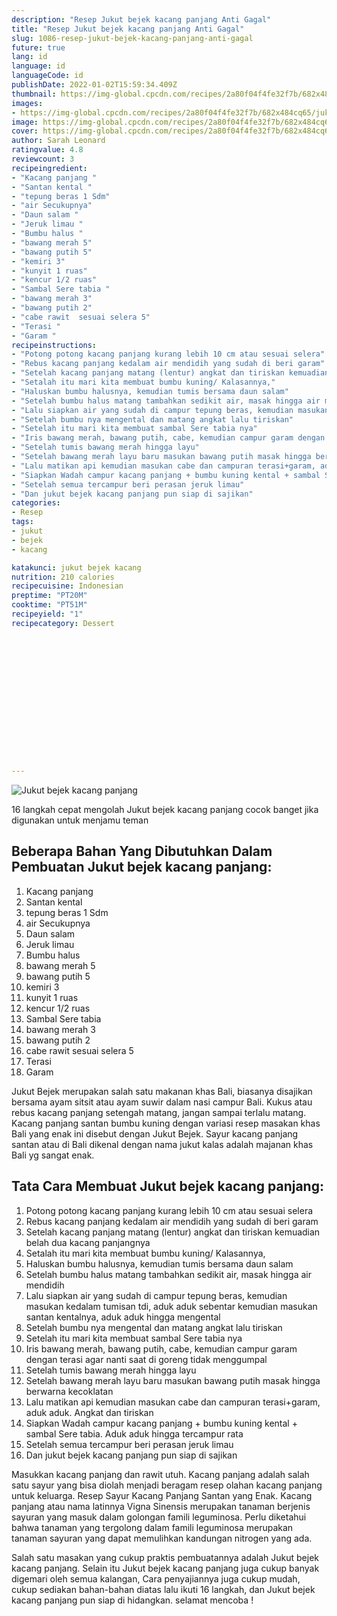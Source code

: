 ```yaml
---
description: "Resep Jukut bejek kacang panjang Anti Gagal"
title: "Resep Jukut bejek kacang panjang Anti Gagal"
slug: 1086-resep-jukut-bejek-kacang-panjang-anti-gagal
future: true
lang: id
language: id
languageCode: id
publishDate: 2022-01-02T15:59:34.409Z 
thumbnail: https://img-global.cpcdn.com/recipes/2a80f04f4fe32f7b/682x484cq65/jukut-bejek-kacang-panjang-foto-resep-utama.webp
images:
- https://img-global.cpcdn.com/recipes/2a80f04f4fe32f7b/682x484cq65/jukut-bejek-kacang-panjang-foto-resep-utama.webp
image: https://img-global.cpcdn.com/recipes/2a80f04f4fe32f7b/682x484cq65/jukut-bejek-kacang-panjang-foto-resep-utama.webp
cover: https://img-global.cpcdn.com/recipes/2a80f04f4fe32f7b/682x484cq65/jukut-bejek-kacang-panjang-foto-resep-utama.webp
author: Sarah Leonard
ratingvalue: 4.8
reviewcount: 3
recipeingredient:
- "Kacang panjang "
- "Santan kental "
- "tepung beras 1 Sdm"
- "air Secukupnya"
- "Daun salam "
- "Jeruk limau "
- "Bumbu halus "
- "bawang merah 5"
- "bawang putih 5"
- "kemiri 3"
- "kunyit 1 ruas"
- "kencur 1/2 ruas"
- "Sambal Sere tabia "
- "bawang merah 3"
- "bawang putih 2"
- "cabe rawit  sesuai selera 5"
- "Terasi "
- "Garam "
recipeinstructions:
- "Potong potong kacang panjang kurang lebih 10 cm atau sesuai selera"
- "Rebus kacang panjang kedalam air mendidih yang sudah di beri garam"
- "Setelah kacang panjang matang (lentur) angkat dan tiriskan kemuadian belah dua kacang panjangnya"
- "Setalah itu mari kita membuat bumbu kuning/ Kalasannya,"
- "Haluskan bumbu halusnya, kemudian tumis bersama daun salam"
- "Setelah bumbu halus matang tambahkan sedikit air, masak hingga air mendidih"
- "Lalu siapkan air yang sudah di campur tepung beras, kemudian masukan kedalam tumisan tdi, aduk aduk sebentar kemudian masukan santan kentalnya, aduk aduk hingga mengental"
- "Setelah bumbu nya mengental dan matang angkat lalu tiriskan"
- "Setelah itu mari kita membuat sambal Sere tabia nya"
- "Iris bawang merah, bawang putih, cabe, kemudian campur garam dengan terasi agar nanti saat di goreng tidak menggumpal"
- "Setelah tumis bawang merah hingga layu"
- "Setelah bawang merah layu baru masukan bawang putih masak hingga berwarna kecoklatan"
- "Lalu matikan api kemudian masukan cabe dan campuran terasi+garam, aduk aduk. Angkat dan tiriskan"
- "Siapkan Wadah campur kacang panjang + bumbu kuning kental + sambal Sere tabia. Aduk aduk hingga tercampur rata"
- "Setelah semua tercampur beri perasan jeruk limau"
- "Dan jukut bejek kacang panjang pun siap di sajikan"
categories:
- Resep
tags:
- jukut
- bejek
- kacang

katakunci: jukut bejek kacang 
nutrition: 210 calories
recipecuisine: Indonesian
preptime: "PT20M"
cooktime: "PT51M"
recipeyield: "1"
recipecategory: Dessert


     
    
    
    
    
    
    
    
    
    
    
      
    
---
```



![Jukut bejek kacang panjang](https://img-global.cpcdn.com/recipes/2a80f04f4fe32f7b/682x484cq65/jukut-bejek-kacang-panjang-foto-resep-utama.webp)

16 langkah cepat mengolah  Jukut bejek kacang panjang cocok banget jika digunakan untuk menjamu teman

<!--inarticleads1-->

## Beberapa Bahan Yang Dibutuhkan Dalam Pembuatan Jukut bejek kacang panjang:

1. Kacang panjang 
1. Santan kental 
1. tepung beras 1 Sdm
1. air Secukupnya
1. Daun salam 
1. Jeruk limau 
1. Bumbu halus 
1. bawang merah 5
1. bawang putih 5
1. kemiri 3
1. kunyit 1 ruas
1. kencur 1/2 ruas
1. Sambal Sere tabia 
1. bawang merah 3
1. bawang putih 2
1. cabe rawit  sesuai selera 5
1. Terasi 
1. Garam 

Jukut Bejek merupakan salah satu makanan khas Bali, biasanya disajikan bersama ayam sitsit atau ayam suwir dalam nasi campur Bali. Kukus atau rebus kacang panjang setengah matang, jangan sampai terlalu matang. Kacang panjang santan bumbu kuning dengan variasi resep masakan khas Bali yang enak ini disebut dengan Jukut Bejek. Sayur kacang panjang santan atau di Bali dikenal dengan nama jukut kalas adalah majanan khas Bali yg sangat enak. 

<!--inarticleads2-->

## Tata Cara Membuat Jukut bejek kacang panjang:

1. Potong potong kacang panjang kurang lebih 10 cm atau sesuai selera
1. Rebus kacang panjang kedalam air mendidih yang sudah di beri garam
1. Setelah kacang panjang matang (lentur) angkat dan tiriskan kemuadian belah dua kacang panjangnya
1. Setalah itu mari kita membuat bumbu kuning/ Kalasannya,
1. Haluskan bumbu halusnya, kemudian tumis bersama daun salam
1. Setelah bumbu halus matang tambahkan sedikit air, masak hingga air mendidih
1. Lalu siapkan air yang sudah di campur tepung beras, kemudian masukan kedalam tumisan tdi, aduk aduk sebentar kemudian masukan santan kentalnya, aduk aduk hingga mengental
1. Setelah bumbu nya mengental dan matang angkat lalu tiriskan
1. Setelah itu mari kita membuat sambal Sere tabia nya
1. Iris bawang merah, bawang putih, cabe, kemudian campur garam dengan terasi agar nanti saat di goreng tidak menggumpal
1. Setelah tumis bawang merah hingga layu
1. Setelah bawang merah layu baru masukan bawang putih masak hingga berwarna kecoklatan
1. Lalu matikan api kemudian masukan cabe dan campuran terasi+garam, aduk aduk. Angkat dan tiriskan
1. Siapkan Wadah campur kacang panjang + bumbu kuning kental + sambal Sere tabia. Aduk aduk hingga tercampur rata
1. Setelah semua tercampur beri perasan jeruk limau
1. Dan jukut bejek kacang panjang pun siap di sajikan


Masukkan kacang panjang dan rawit utuh. Kacang panjang adalah salah satu sayur yang bisa diolah menjadi beragam resep olahan kacang panjang untuk keluarga. Resep Sayur Kacang Panjang Santan yang Enak. Kacang panjang atau nama latinnya Vigna Sinensis merupakan tanaman berjenis sayuran yang masuk dalam golongan famili leguminosa. Perlu diketahui bahwa tanaman yang tergolong dalam famili leguminosa merupakan tanaman sayuran yang dapat memulihkan kandungan nitrogen yang ada. 

Salah satu masakan yang cukup praktis pembuatannya adalah  Jukut bejek kacang panjang. Selain itu  Jukut bejek kacang panjang  juga cukup banyak digemari oleh semua kalangan, Cara penyajiannya juga cukup mudah, cukup sediakan bahan-bahan diatas lalu ikuti 16 langkah, dan  Jukut bejek kacang panjang  pun siap di hidangkan. selamat mencoba !
